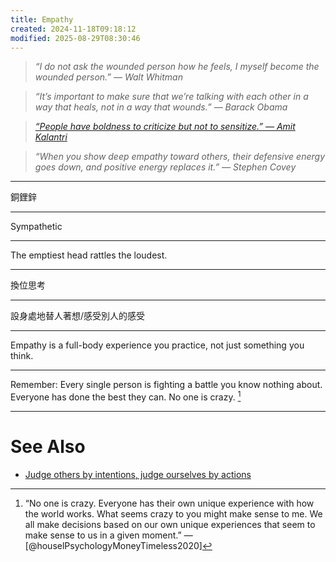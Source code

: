 ```yaml
---
title: Empathy
created: 2024-11-18T09:18:12
modified: 2025-08-29T08:30:46
---
```


> _“I do not ask the wounded person how he feels, I myself become the wounded person.” — Walt Whitman_

> _“It’s important to make sure that we’re talking with each other in a way that heals, not in a way that wounds.” — Barack Obama_

> _[“People have boldness to criticize but not to sensitize.” — Amit Kalantri](https://www.goodreads.com/quotes/1134221-people-have-boldness-to-criticize-but-not-to-sensitize)_

> _“When you show deep empathy toward others, their defensive energy goes down, and positive energy replaces it.” — Stephen Covey_

---

銅鋰鋅

---

Sympathetic

---

The emptiest head rattles the loudest.

---

換位思考

---

設身處地替人著想/感受別人的感受

---

Empathy is a full-body experience you practice, not just something you think.

---

Remember: Every single person is fighting a battle you know nothing about. Everyone has done the best they can. No one is crazy. [^1]

---

# See Also

* [Judge others by intentions, judge ourselves by actions](Judge%20others%20by%20intentions,%20judge%20ourselves%20by%20actions.md)

[^1]: “No one is crazy. Everyone has their own unique experience with how the world works. What seems crazy to you might make sense to me. We all make decisions based on our own unique experiences that seem to make sense to us in a given moment.” — [@houselPsychologyMoneyTimeless2020]
